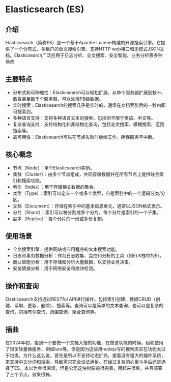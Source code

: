 # Elasticsearch (ES)

## 介绍

Elasticsearch（简称ES）是一个基于Apache Lucene构建的开源搜索引擎。它提供了一个分布式、多租户的全文搜索引擎，支持HTTP web接口和无模式JSON文档。Elasticsearch广泛应用于日志分析、全文搜索、安全智能、业务分析等多种场景

## 主要特点

-   分布式和可伸缩性：Elasticsearch可以轻松扩展，从单个服务器扩展到数十、数百甚至数千个服务器，可以处理PB级数据。
-   实时搜索：Elasticsearch的搜索几乎是实时的，通常在文档索引后的一秒内即可搜索到。
-   多种语言支持：支持多种语言文本的搜索，包括但不限于英语、中文等。
-   复杂查询支持：支持结构化和非结构化查询，包括全文搜索、模糊搜索、范围搜索等。
-   高可用性：Elasticsearch可以在节点失败时继续工作，确保服务不中断。

## 核心概念

-   节点（Node）：单个Elasticsearch实例。
-   集群（Cluster）：由多个节点组成，共同存储数据并在所有节点上提供联合索引和搜索功能。
-   索引（Index）：用于存储相关数据的集合。
-   类型（Type）：索引可以定义一个或多个类型，它是索引中的一个逻辑分类/分区。
-   文档（Document）：存储在索引中的基本信息单元，通常以JSON格式表示。
-   分片（Shard）：索引可以被分割成多个分片，每个分片是索引的一个子集。
-   副本（Replica）：每个分片的一份或多份复制。

## 使用场景

-   全文搜索引擎：提供网站或应用程序的文本搜索功能。
-   日志和事务数据分析：作为日志收集、监控和分析的工具（如ELK栈中的E）。
-   商业智能分析：用于存储和分析大量数据，以支持业务决策。
-   安全情报分析：用于网络安全和欺诈检测。

## 操作和查询

Elasticsearch支持通过RESTful API进行操作，包括索引创建、数据CRUD（创建、读取、更新、删除）、搜索等。查询可以是简单的文本查询，也可以是复杂的查询，包括布尔查询、范围查询、聚合查询等。

## 插曲

在2024年初，接到一个要做一个文档大搜的功能，在做该功能的时候，起初使用了很多轻量微服务，例如lunr等。但是因为这些用nodejs写的搜索库实在功能太过于垃圾，为什么这么说，首先是所以不支持动态扩充，接着没有强大的插件系统，来支持中文分词和搜索，导致需求完全没法满足。在经过复杂的心里斗争后还是选择了ES，本以为会很麻烦，但是公司这块封装的很完善，用起来很爽，并且部署了三个节点，效果很棒。
